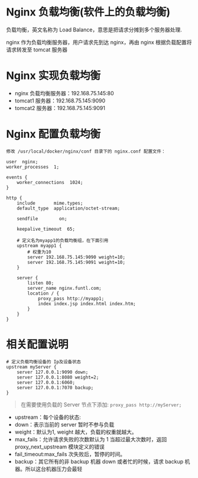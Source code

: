 # Nginx 负载均衡(软件上的负载均衡)

负载均衡，英文名称为 Load Balance，意思是把请求分摊到多个服务器处理.

nginx 作为负载均衡服务器，用户请求先到达 nginx，再由 nginx 根据负载配置将请求转发至 tomcat 服务器

# Nginx 实现负载均衡

- nginx 负载均衡服务器：192.168.75.145:80
- tomcat1 服务器：192.168.75.145:9090
- tomcat2 服务器：192.168.75.145:9091

# Nginx 配置负载均衡

    修改 /usr/local/docker/nginx/conf 目录下的 nginx.conf 配置文件：

```shell
user  nginx;
worker_processes  1;

events {
    worker_connections  1024;
}

http {
    include       mime.types;
    default_type  application/octet-stream;

    sendfile        on;

    keepalive_timeout  65;
    
    # 定义名为myapp1的负载均衡组，在下面引用
    upstream myapp1 {
        # 权重为10
        server 192.168.75.145:9090 weight=10;
        server 192.168.75.145:9091 weight=10;
    }

    server {
        listen 80;
        server_name nginx.funtl.com;
        location / {
            proxy_pass http://myapp1;
            index index.jsp index.html index.htm;
        }
    }
}
```

# 相关配置说明

```shell
# 定义负载均衡设备的 Ip及设备状态 
upstream myServer {
    server 127.0.0.1:9090 down;
    server 127.0.0.1:8080 weight=2;
    server 127.0.0.1:6060;
    server 127.0.0.1:7070 backup;
}
```

>在需要使用负载的 Server 节点下添加: `proxy_pass http://myServer;`

- upstream：每个设备的状态:
- down：表示当前的 server 暂时不参与负载
- weight：默认为1, weight 越大，负载的权重就越大。
- max_fails：允许请求失败的次数默认为 1 当超过最大次数时，返回 proxy_next_upstream 模块定义的错误
- fail_timeout:max_fails 次失败后，暂停的时间。
- backup：其它所有的非 backup 机器 down 或者忙的时候，请求 backup 机器。所以这台机器压力会最轻
